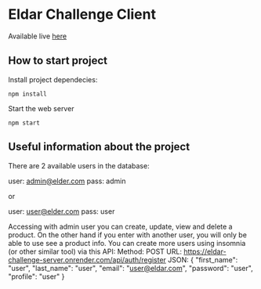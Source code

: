 # Eldar Challenge Client

Available live [here](https://fernet87.github.io/eldar-challenge-client/) 

## **How to start project**

Install project dependecies:

```
npm install
```

Start the web server

```
npm start
```
## **Useful information about the project**

There are 2 available users in the database:

user: admin@elder.com
pass: admin

or

user: user@elder.com
pass: user

Accessing with admin user you can create, update, view and delete a product. On the other hand if you enter with another user, you will only be able to use see a product info.
You can create more users using insomnia (or other similar tool) via this API:
Method: POST
URL: https://eldar-challenge-server.onrender.com/api/auth/register
JSON: {
	"first_name": "user",
	"last_name": "user",
	"email": "user@eldar.com",
	"password": "user",
  "profile": "user"
}
